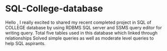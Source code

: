 # SQL-College-database 


Hello , I really excited to shared my recent completed project in SQL of COLLEGE database by using RDBMS SQL server and SSMS query editor for writing query.
Total five tables used in this database which linked through relationships
Solved simple queries as well as moderate level queries to help SQL aspirants.

